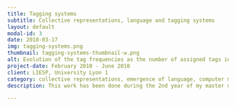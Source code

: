 ```yaml
---
title: Tagging systems
subtitle: Collective representations, language and tagging systems
layout: default
modal-id: 3
date: 2018-03-17
img: tagging-systems.png
thumbnail: tagging-systems-thumbnail-w.png
alt: Evolution of the tag frequencies as the number of assigned tags increase
project-date: February 2010 - June 2010
client: LIESP, University Lyon 1
category: collective representations, emergence of language, computer modeling, social web, web science, tagging systems
description: This work has been done during the 2nd year of my master degree, as I was doing an internship at LIESP, University of Lyon 1, under the supervision of <a href="https://liris.cnrs.fr/membres?idn=shassas">Salima Hassas</a> and <a href="https://www.linkedin.com/in/leonardo-lana-de-carvalho-26b4a316">Leonardo Lana de Carvalho</a>. We studied the emergence of collective representations in tagging systems, over the internet, and the similarities shared with languages emergence. <ul class="list-inline social-buttons">Resource (fr):<br><br><li><a href="files/memoireM2_bh.pdf"><i class="fa fa-file-pdf"></i></a></li></ul>

---
```

